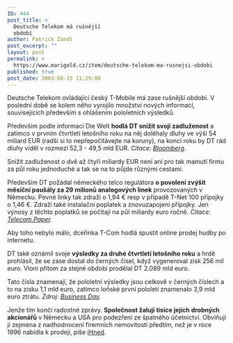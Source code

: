 ```yaml
---
ID: 444
post_title: >
  Deutsche Telekom má rušnější
  období
author: Patrick Zandl
post_excerpt: ""
layout: post
permalink: >
  https://www.marigold.cz/item/deutsche-telekom-ma-rusnejsi-obdobi
published: true
post_date: 2003-08-15 11:29:00
---
```

Deutsche Telekom ovládající český T-Mobile má zase rušnější období. V poslední době se kolem něho vyrojilo množství nových informací, souvisejících především s ohlášením pololetních výsledků. 
<P>Především podle informací Die Welt <B>hodlá DT snížit svoji zadluženost</B> a zatímco v prvním čtvrtletí letošního roku na něj doléhaly dluhy ve výši 54 miliard EUR (radši si to nepřepočítávejte na koruny), na konci roku by DT rád dluhy viděl v rozmezí 52,3 - 49,5 mld EUR. <I>Citace: <A href="http://quote.bloomberg.com/apps/news?pid=10000100&amp;sid=aKOS5n_8tI_8&amp;refer=germany">Bloomberg</A></I>. 
<P>Snížit zadluženost o dvě až čtyři miliardy EUR není ani pro tak mamutí firmu za půl roku jednoduché a tak se na to půjde různými cestami. 
<P>Především DT požádal německého telco regulátora <B>o povolení zvýšit měsíční paušály za 29 milionů analogových linek</B> provozovaných v Německu. Pevné linky tak zdraží o 1,94 &#8364; resp v případě T-Net 100 přípojky o 1,46 &#8364;. Zdraží také instalační poplatek a znovuzapojení přípojky. Jen výnosy z těchto poplatků se počítají na půl miliardy euro ročně. <I>Citace: <A href="http://www.telecom.paper.nl/index.asp?location=http%3A//www.telecom.paper.nl/site/news_ta.asp%3Ftype%3Dabstract%26id%3D31919%26NR%3D320">Telecom.Paper</A>.</I> 
<P>Aby toho nebylo málo, dceřinka T-Com hodlá spustit online prodej hudby po internetu. </P>
<P>DT také oznámil svoje <B>výsledky za druhé čtvrtletí letošního roku</B> a hrdě prohlásil, že se zase dostal do černých čísel, když vygeneroval zisk 256 mil euro. Vloni přitom za stejné období prodělal DT 2.089 mld euro. 
<P>Tato čísla znamenají, že pololetní výsledky jsou celkově v černých číslech a to na zisku 1,1 mld euro, zatímco loňské první pololetí znamenalo 3,9 mld euro ztrátu. <I>Zdroj: <A href="http://www.bday.co.za/bday/content/direct/1,3523,1410370-6078-0,00.html">Business Day</A>. </I>
<P>Jenže tím končí radostné zprávy. <B>Společnost žalují tisíce jejích drobných akcionářů</B> v Německu a USA pro podezření ze špatného účetnictví. Obviňují ji zejména z nadhodnocení firemních nemovitostí předtím, než je v roce 1996 nabídla k prodeji, píše <A href="http://www.ihned.cz/index.php?p=000000_d&amp;article[id]=13229690&amp;article[what]=deutsche+telekom">iHned</A>.</P>